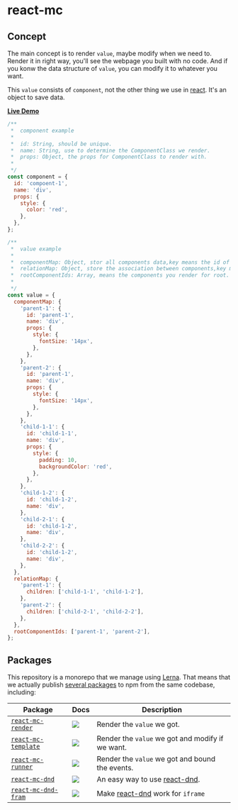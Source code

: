# react-mc

## Concept

The main concept is to render ```value```, maybe modify when we need to. Render it in right way, you'll see the webpage you built with no code. And if you konw the data structure of ```value```, you can modify it to whatever you want.

This ```value``` consists of ```component```, not the other thing we use in [react](https://github.com/facebook/react). It's an object to save data.

[**Live Demo**](https://codesandbox.io/s/react-mc-mf1is)

```js
/**
 *  component example
 *  
 *  id: String, should be unique.
 *  name: String, use to determine the ComponentClass we render.
 *  props: Object, the props for ComponentClass to render with.
 *
 */
const component = {
  id: 'compoent-1',
  name: 'div',
  props: {
    style: {
      color: 'red',
    },
  },
};
```

```js
/**
 *  value example
 *  
 *  componentMap: Object, stor all components data,key means the id of component,value means the data of component.
 *  relationMap: Object, store the association between components,key means the id of component.
 *  rootComponentIds: Array, means the components you render for root.
 *
 */
const value = {
  componentMap: {
    'parent-1': {
      id: 'parent-1',
      name: 'div',
      props: {
        style: {
          fontSize: '14px',
        },
      },
    },
    'parent-2': {
      id: 'parent-1',
      name: 'div',
      props: {
        style: {
          fontSize: '14px',
        },
      },
    },
    'child-1-1': {
      id: 'child-1-1',
      name: 'div',
      props: {
        style: {
          padding: 10,
          backgroundColor: 'red',
        },
      },
    },
    'child-1-2': {
      id: 'child-1-2',
      name: 'div',
    },
    'child-2-1': {
      id: 'child-1-2',
      name: 'div',
    },
    'child-2-2': {
      id: 'child-1-2',
      name: 'div',
    },
  },
  relationMap: {
    'parent-1': {
      children: ['child-1-1', 'child-1-2'],
    },
    'parent-2': {
      children: ['child-2-1', 'child-2-2'],
    },
  },
  rootComponentIds: ['parent-1', 'parent-2'],
};
```

## Packages

This repository is a monorepo that we manage using [Lerna](https://github.com/lerna/lerna). That means that we actually publish [several packages](/packages) to npm from the same codebase, including:

| Package                                                | Docs                                                                                                                                                                                                                                                                          | Description                                                                        |
| ------------------------------------------------------ | ----------------------------------------------------------------------------------------------------------------------------------------------------------------------------------------------------------------------------------------------------------------------------- | ---------------------------------------------------------------------------------- |
| [`react-mc-render`](/packages/react-mc-render)               | [![](https://img.shields.io/badge/API%20Docs-markdown-lightgrey.svg?style=flat-square)](/packages/react-mc-render)          | Render the ```value``` we got. |
| [`react-mc-template`](/packages/react-mc-template)               | [![](https://img.shields.io/badge/API%20Docs-markdown-lightgrey.svg?style=flat-square)](/packages/react-mc-template)          | Render the ```value``` we got and modify if we want. |
| [`react-mc-runner`](/packages/react-mc-runner)               | [![](https://img.shields.io/badge/API%20Docs-markdown-lightgrey.svg?style=flat-square)](/packages/react-mc-runner)          | Render the ```value``` we got and bound the events. |
| [`react-mc-dnd`](/packages/react-mc-dnd)               | [![](https://img.shields.io/badge/API%20Docs-markdown-lightgrey.svg?style=flat-square)](/packages/react-mc-dnd)          | An easy way to use [react-dnd](https://github.com/react-dnd/react-dnd). |
| [`react-mc-dnd-fram`](/packages/react-mc-dnd-fram)               | [![](https://img.shields.io/badge/API%20Docs-markdown-lightgrey.svg?style=flat-square)](/packages/react-mc-dnd-fram)          | Make [react-dnd](https://github.com/react-dnd/react-dnd) work for ```iframe``` |
